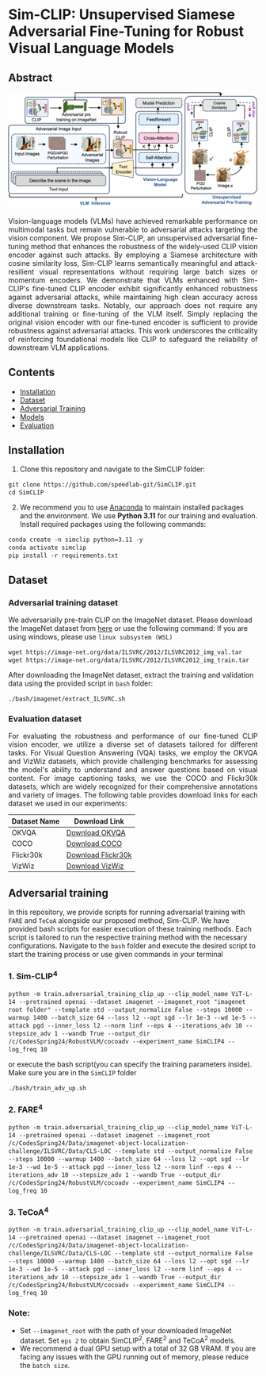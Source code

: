 # Sim-CLIP: Unsupervised Siamese Adversarial Fine-Tuning for Robust Visual Language Models

## Abstract

<!-- ![system architecture](./utils/arch.png) -->
<p align="center">
  <img src="./utils/arch.png" width="950" alt="accessibility text">
</p>
<p align="justify">Vision-language models (VLMs) have achieved remarkable performance on multimodal tasks but remain vulnerable to adversarial attacks targeting the vision component. We propose Sim-CLIP, an unsupervised adversarial fine-tuning method that enhances the robustness of the widely-used CLIP vision encoder against such attacks. By employing a Siamese architecture with cosine similarity loss, Sim-CLIP learns semantically meaningful and attack-resilient visual representations without requiring large batch sizes or momentum encoders. We demonstrate that VLMs enhanced with Sim-CLIP's fine-tuned CLIP encoder exhibit significantly enhanced robustness against adversarial attacks, while maintaining high clean accuracy across diverse downstream tasks. Notably, our approach does not require any additional training or fine-tuning of the VLM itself. Simply replacing the original vision encoder with our fine-tuned encoder is sufficient to provide robustness against adversarial attacks. This work underscores the criticality of reinforcing foundational models like CLIP to safeguard the reliability of downstream VLM applications.</p>

## Contents

- [Installation](#installation)
- [Dataset](#dataset)
- [Adversarial Training](#adversarial-training)
- [Models](#models)
- [Evaluation](#evaluation)

## Installation

1. Clone this repository and navigate to the SimCLIP folder:

```
git clone https://github.com/speedlab-git/SimCLIP.git
cd SimCLIP
```

2. We recommend you to use [Anaconda](https://www.anaconda.com/products/distribution) to maintain installed packages and the environment. We use **Python 3.11** for our training and evaluation. Install required packages using the following commands:

```
conda create -n simclip python=3.11 -y
conda activate simclip
pip install -r requirements.txt
```

## Dataset

### Adversarial training dataset

We adversarially pre-train CLIP on the ImageNet dataset. Please download the ImageNet dataset from [here](https://www.image-net.org/download.php) or use the following command:
If you are using windows, please use `linux subsystem (WSL)`

```
wget https://image-net.org/data/ILSVRC/2012/ILSVRC2012_img_val.tar
wget https://image-net.org/data/ILSVRC/2012/ILSVRC2012_img_train.tar
```

After downloading the ImageNet dataset, extract the training and validation data using the provided script in `bash` folder:

```
./bash/imagenet/extract_ILSVRC.sh
```

### Evaluation dataset

<p align="justify">For evaluating the robustness and performance of our fine-tuned CLIP vision encoder, we utilize a diverse set of datasets tailored for different tasks. For Visual Question Answering (VQA)
tasks, we employ the OKVQA and VizWiz datasets, which provide challenging benchmarks for assessing the model's ability to understand and answer questions based on visual content.
For image captioning tasks, we use the COCO and Flickr30k datasets, which are widely recognized for their comprehensive annotations and variety of images. The following table provides download links for each dataset we used in our experiments:<p>

| Dataset Name | Download Link                                                                         |
| ------------ | ------------------------------------------------------------------------------------- |
| OKVQA        | [Download OKVQA](https://okvqa.allenai.org/download.html)                             |
| COCO         | [Download COCO](https://cocodataset.org/#download)                                    |
| Flickr30k    | [Download Flickr30k](https://www.kaggle.com/datasets/hsankesara/flickr-image-dataset) |
| VizWiz       | [Download VizWiz](https://vizwiz.org/tasks-and-datasets/)                             |

<!-- https://huggingface.co/datasets/openflamingo/eval_benchmark/tree/main -->

## Adversarial training

In this repository, we provide scripts for running adversarial training with `FARE` and `TeCoA` alongside our proposed method, Sim-CLIP. We have provided bash scripts for easier execution of these training methods. Each script is tailored to run the respective training method with the necessary configurations. Navigate to the `bash` folder and execute the desired script to start the training process or use given commands in your terminal

### 1. Sim-CLIP<sup>4</sup>

```
python -m train.adversarial_training_clip_up --clip_model_name ViT-L-14 --pretrained openai --dataset imagenet --imagenet_root "imagenet root folder" --template std --output_normalize False --steps 10000 --warmup 1400 --batch_size 64 --loss l2 --opt sgd --lr 1e-3 --wd 1e-5 --attack pgd --inner_loss l2 --norm linf --eps 4 --iterations_adv 10 --stepsize_adv 1 --wandb True --output_dir /c/CodesSpring24/RobustVLM/cocoadv --experiment_name SimCLIP4 --log_freq 10
```

or execute the bash script(you can specify the training parameters inside). Make sure you are in the `SimCLIP` folder

```
./bash/train_adv_up.sh
```

### 2. FARE<sup>4</sup>

```
python -m train.adversarial_training_clip_up --clip_model_name ViT-L-14 --pretrained openai --dataset imagenet --imagenet_root /c/CodesSpring24/Data/imagenet-object-localization-challenge/ILSVRC/Data/CLS-LOC --template std --output_normalize False --steps 10000 --warmup 1400 --batch_size 64 --loss l2 --opt sgd --lr 1e-3 --wd 1e-5 --attack pgd --inner_loss l2 --norm linf --eps 4 --iterations_adv 10 --stepsize_adv 1 --wandb True --output_dir /c/CodesSpring24/RobustVLM/cocoadv --experiment_name SimCLIP4 --log_freq 10
```

### 3. TeCoA<sup>4</sup>

```
python -m train.adversarial_training_clip_up --clip_model_name ViT-L-14 --pretrained openai --dataset imagenet --imagenet_root /c/CodesSpring24/Data/imagenet-object-localization-challenge/ILSVRC/Data/CLS-LOC --template std --output_normalize False --steps 10000 --warmup 1400 --batch_size 64 --loss l2 --opt sgd --lr 1e-3 --wd 1e-5 --attack pgd --inner_loss l2 --norm linf --eps 4 --iterations_adv 10 --stepsize_adv 1 --wandb True --output_dir /c/CodesSpring24/RobustVLM/cocoadv --experiment_name SimCLIP4 --log_freq 10
```

### **Note:**

- Set `--imagenet_root` with the path of your downloaded ImageNet dataset. Set `eps 2` to obtain SimCLIP<sup>2</sup>, FARE<sup>2</sup> and TeCoA<sup>2</sup> models.
- We recommend a dual GPU setup with a total of 32 GB VRAM. If you are facing any issues with the GPU running out of memory, please reduce the `batch size`.
